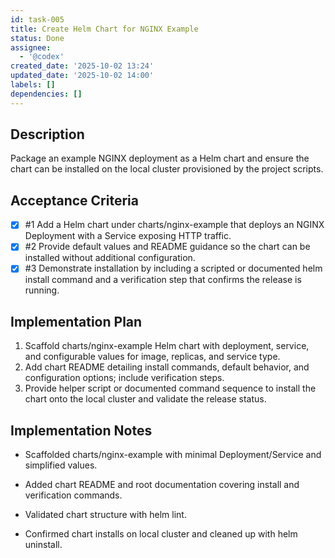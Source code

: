 ```yaml
---
id: task-005
title: Create Helm Chart for NGINX Example
status: Done
assignee:
  - '@codex'
created_date: '2025-10-02 13:24'
updated_date: '2025-10-02 14:00'
labels: []
dependencies: []
---
```


## Description

<!-- SECTION:DESCRIPTION:BEGIN -->
Package an example NGINX deployment as a Helm chart and ensure the chart can be installed on the local cluster provisioned by the project scripts.
<!-- SECTION:DESCRIPTION:END -->

## Acceptance Criteria
<!-- AC:BEGIN -->
- [x] #1 Add a Helm chart under charts/nginx-example that deploys an NGINX Deployment with a Service exposing HTTP traffic.
- [x] #2 Provide default values and README guidance so the chart can be installed without additional configuration.
- [x] #3 Demonstrate installation by including a scripted or documented helm install command and a verification step that confirms the release is running.
<!-- AC:END -->

## Implementation Plan

<!-- SECTION:PLAN:BEGIN -->
1. Scaffold charts/nginx-example Helm chart with deployment, service, and configurable values for image, replicas, and service type.
2. Add chart README detailing install commands, default behavior, and configuration options; include verification steps.
3. Provide helper script or documented command sequence to install the chart onto the local cluster and validate the release status.
<!-- SECTION:PLAN:END -->

## Implementation Notes

<!-- SECTION:NOTES:BEGIN -->
- Scaffolded charts/nginx-example with minimal Deployment/Service and simplified values.
- Added chart README and root documentation covering install and verification commands.
- Validated chart structure with helm lint.

- Confirmed chart installs on local cluster and cleaned up with helm uninstall.
<!-- SECTION:NOTES:END -->
